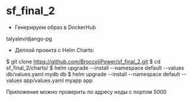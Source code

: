 # sf_final_2
- Генерируем образ в DockerHub

talyalev/django-pg

- Деплой проекта с Helm Charts:

$ git clone https://github.com/BroccoliPower/sf_final_2.git
$ cd sf_final_2/charts/
$ helm upgrade --install --namespace default --values db/values.yaml mydb db
$ helm upgrade --install --namespace default --values app/values.yaml myapp app

Приложение можно проверить по адресу ноды с портом 5000 
